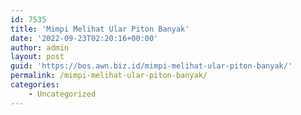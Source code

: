 ```yaml
---
id: 7535
title: 'Mimpi Melihat Ular Piton Banyak'
date: '2022-09-23T02:20:16+00:00'
author: admin
layout: post
guid: 'https://bos.awn.biz.id/mimpi-melihat-ular-piton-banyak/'
permalink: /mimpi-melihat-ular-piton-banyak/
categories:
    - Uncategorized
---
```


